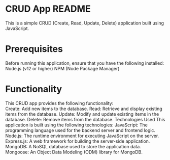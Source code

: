 # CRUD App README
This is a simple CRUD (Create, Read, Update, Delete) application built using JavaScript.
# Prerequisites
Before running this application, ensure that you have the following installed:
Node.js (v12 or higher)
NPM (Node Package Manager)

# Functionality
This CRUD app provides the following functionality: <br>
Create: Add new items to the database.
Read: Retrieve and display existing items from the database.
Update: Modify and update existing items in the database.
Delete: Remove items from the database.
Technologies Used
This application is built using the following technologies:
JavaScript: The programming language used for the backend server and frontend logic.
Node.js: The runtime environment for executing JavaScript on the server.
Express.js: A web framework for building the server-side application.
MongoDB: A NoSQL database used to store the application data.
Mongoose: An Object Data Modeling (ODM) library for MongoDB.
